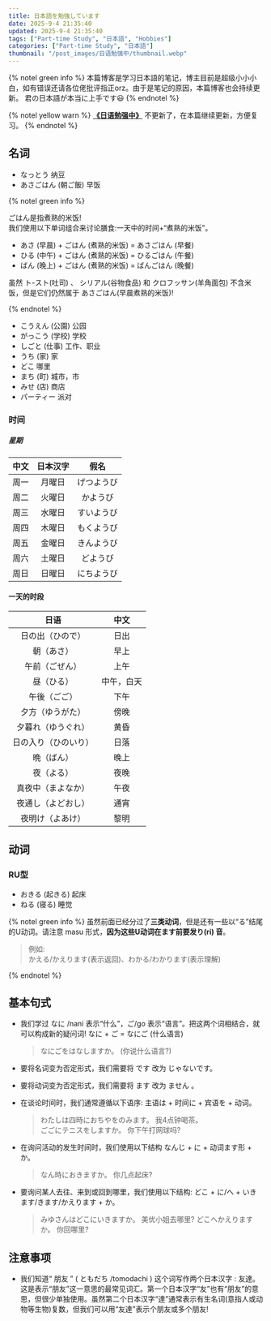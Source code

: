 ```yaml
---
title: 日本語を勉強しています
date: 2025-9-4 21:35:40
updated: 2025-9-4 21:35:40
tags: ["Part-time Study", "日本語", "Hobbies"]
categories: ["Part-time Study", "日本語"]
thumbnail: "/post_images/日语勉强中/thumbnail.webp"
---
```


{% notel green  info %}
本篇博客是学习日本語的笔记，博主目前是超级小小小白，如有错误还请各位佬批评指正orz。由于是笔记的原因，本篇博客也会持续更新。
君の日本語が本当に上手です😃
{% endnotel %}

{% notel yellow  warn %}
[**《日语勉强中》**](/2025/07/02/%E6%97%A5%E8%AF%AD%E5%8B%89%E5%BC%BA%E4%B8%AD/) 不更新了，在本篇继续更新，方便复习。
{% endnotel %}

## 名词

- なっとう  纳豆  
- あさごはん  (朝ご飯)  早饭  

{% notel green  info %}

ごはん是指煮熟的米饭!  
我们使用以下单词组合来讨论膳食:一天中的时间+“煮熟的米饭”。  

- あさ (早晨) + ごはん (煮熟的米饭) = あさごはん (早餐)  
- ひる (中午) + ごはん (煮熟的米饭) = ひるごはん (午餐)  
- ばん (晚上) + ごはん (煮熟的米饭) = ばんごはん (晚餐)  

虽然 ト-スト(吐司) 、 シリアル(谷物食品) 和 クロフッサン(羊角面包) 不含米饭，但是它们仍然属于 あさごはん(早晨煮熟的米饭)! 

{% endnotel %}

- こうえん  (公園)  公园  
- がっこう  (学校)  学校  
- しごと  (仕事)  工作、职业  
- うち  (家)  家  
- どこ  哪里
- まち  (町)  城市，市
- みせ  (店)  商店
- パーティー  派对

### 时间

##### 星期

| 中文 | 日本汉字 |    假名    |
| :--: | :------: | :--------: |
| 周一 |  月曜日  | げつようび |
| 周二 |  火曜日  |  かようび  |
| 周三 |  水曜日  | すいようび |
| 周四 |  木曜日  | もくようび |
| 周五 |  金曜日  | きんようび |
| 周六 |  土曜日  |  どようび  |
| 周日 |  日曜日  | にちようび |

#### 一天的时段

|         日语         |    中文    |
| :------------------: | :--------: |
|   日の出（ひので）   |    日出    |
|      朝（あさ）      |    早上    |
|    午前（ごぜん）    |    上午    |
|      昼（ひる）      | 中午，白天 |
|     午後（ごご）     |    下午    |
|   夕方（ゆうがた）   |    傍晚    |
|  夕暮れ（ゆうぐれ）  |    黄昏    |
| 日の入り（ひのいり） |    日落    |
|      晩（ばん）      |    晚上    |
|      夜（よる）      |    夜晚    |
|  真夜中（まよなか）  |    午夜    |
|  夜通し（よどおし）  |    通宵    |
|   夜明け（よあけ）   |    黎明    |

## 动词

### RU型

- おきる  (起きる)  起床
- ねる  (寝る)  睡觉

{% notel green  info %}
虽然前面已经分过了**三类动词**，但是还有一些以“る”结尾的U动词。请注意 masu 形式，**因为这些U动词在ます前要发り(ri) 音**。  

  >例如:  
  >かえる/かえります(表示返回)、わかる/わかります(表示理解)  

{% endnotel %}

## 基本句式

- 我们学过 なに /nani 表示“什么”，ご/go 表示“语言”。把这两个词相结合，就可以构成新的疑问词! なに + ご = なにご (什么语言)

  >なにごをはなしますか。  (你说什么语言?)

- 要将名词变为否定形式，我们需要将 です 改为 じゃないです。

- 要将动词变为否定形式，我们需要将 ます 改为 ません 。

- 在谈论时间时，我们通常遵循以下语序: 主语は + 时间に + 宾语を + 动词。

  >わたしは四時におちやをのみます。  我4点钟喝茶。  
  >ごごにテニスをしますか。  你下午打网球吗?   

- 在询问活动的发生时间时，我们使用以下结构 なんじ + に + 动词ます形 + か。

  >なん時におきますか。  你几点起床?  

- 要询问某人去往、来到或回到哪里，我们使用以下结构:  どこ + に/へ + いきます/きます/かえります + か。

  >みゆさんはどこにいきますか。  美优小姐去哪里?
  >どこへかえりますか。  你回哪里?

## 注意事项

- 我们知道“ 朋友 ” ( ともだち /tomodachi ) 这个词写作两个日本汉字 : 友達。这是表示“朋友”这一意思的最常见词汇。第一个日本汉字“友”也有“朋友”的意思，但很少单独使用。虽然第二个日本汉字“達”通常表示有生名词(意指人或动物等生物)复数，但我们可以用“友達”表示个朋友或多个朋友!
